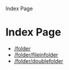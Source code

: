 Index Page
# Index Page

- [/folder](/folder)
- [/folder/fileinfolder](/folder/fileinfolder)
- [/folder/doublefolder](/folder/doublefolder)